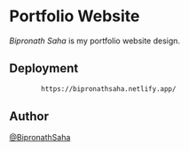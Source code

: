 # Portfolio Website

*Bipronath Saha* is my portfolio website design. 

## Deployment 

``` bash
        https://bipronathsaha.netlify.app/
```

## Author 
[@BipronathSaha](https://www.twitter.com/BipronathS)